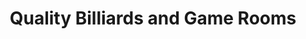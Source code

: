 ---
title: "Quality Billiards and Game Rooms"
url: /salt-lake-city/quality-billiards-and-game-rooms/
shop: shop
---